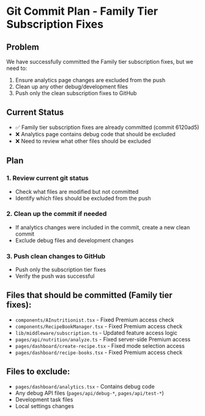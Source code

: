# Git Commit Plan - Family Tier Subscription Fixes

## Problem

We have successfully committed the Family tier subscription fixes, but we need to:

1. Ensure analytics page changes are excluded from the push
2. Clean up any other debug/development files
3. Push only the clean subscription fixes to GitHub

## Current Status

- ✅ Family tier subscription fixes are already committed (commit 6120ad5)
- ❌ Analytics page contains debug code that should be excluded
- ❌ Need to review what other files should be excluded

## Plan

### 1. Review current git status

- Check what files are modified but not committed
- Identify which files should be excluded from the push

### 2. Clean up the commit if needed

- If analytics changes were included in the commit, create a new clean commit
- Exclude debug files and development changes

### 3. Push clean changes to GitHub

- Push only the subscription tier fixes
- Verify the push was successful

## Files that should be committed (Family tier fixes):

- `components/AInutritionist.tsx` - Fixed Premium access check
- `components/RecipeBookManager.tsx` - Fixed Premium access check
- `lib/middleware/subscription.ts` - Updated feature access logic
- `pages/api/nutrition/analyze.ts` - Fixed server-side Premium access
- `pages/dashboard/create-recipe.tsx` - Fixed mode selection access
- `pages/dashboard/recipe-books.tsx` - Fixed Premium access check

## Files to exclude:

- `pages/dashboard/analytics.tsx` - Contains debug code
- Any debug API files (`pages/api/debug-*`, `pages/api/test-*`)
- Development task files
- Local settings changes

